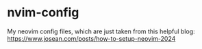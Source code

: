# nvim-config
My neovim config files, which are just taken from this helpful blog: https://www.josean.com/posts/how-to-setup-neovim-2024
